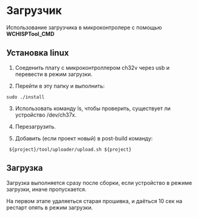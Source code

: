 # Загрузчик

Использование загрузчика в микроконтролере с помощью **WCHISPTool_CMD**

## Установка linux

 1. Соеденить плату с микроконтроллером ch32v через usb и перевести в режим загрузки.

 2. Перейти в эту папку и выполнить:
```bach
sudo ./install
```
 3. Использовать команду ls, чтобы проверить, существует ли устройство /dev/ch37x.

 4. Перезагрузить.

 5. Добавить (если проект новый) в post-build команду:
```bach
 ${project}/tool/uploader/upload.sh ${project}
 ```

## Загрузка

Загрузка выполняется сразу после сборки, если устройство в режиме загрузки, иначе пропускается.

На первом этапе удаляеться старая прошивка, и даёться 10 сек на рестарт опять в режим загрузки.
